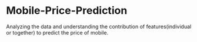 # Mobile-Price-Prediction
Analyzing the data and understanding the contribution of features(individual or together) to predict the price of mobile.

